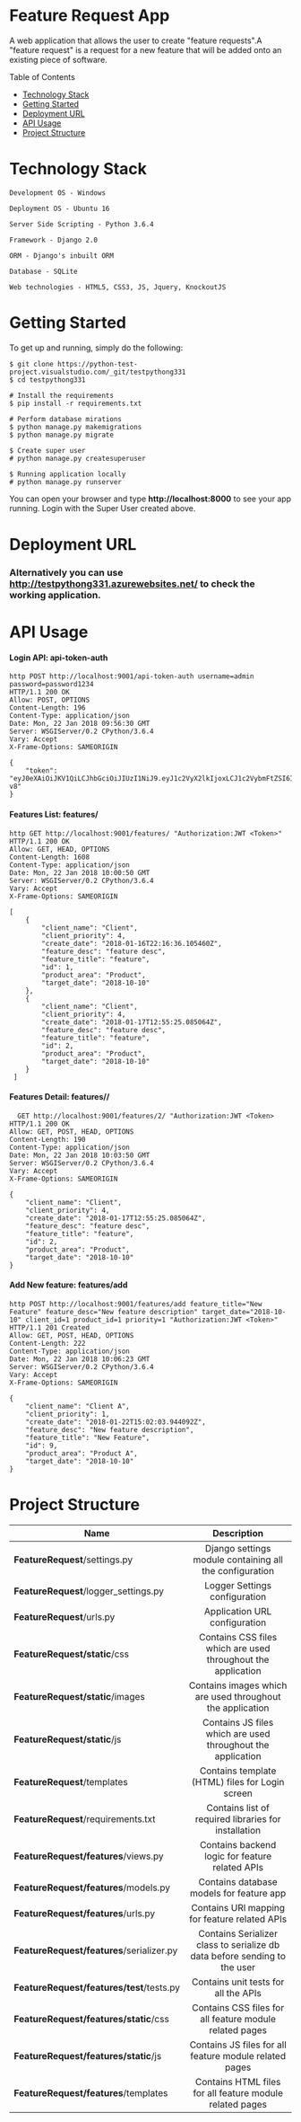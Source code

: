 # Feature Request App

A web application that allows the user to create "feature requests".A "feature request" is a request for a new feature that will be added onto an existing piece of software.

Table of Contents

- [Technology Stack](#technology-stack)
- [Getting Started](#getting-started)
- [Deployment URL](#deployment-url)
- [API Usage](#api-usage)
- [Project Structure](#project-structure)

# Technology Stack
```
Development OS - Windows

Deployment OS - Ubuntu 16

Server Side Scripting - Python 3.6.4

Framework - Django 2.0

ORM - Django's inbuilt ORM

Database - SQLite

Web technologies - HTML5, CSS3, JS, Jquery, KnockoutJS
```
# Getting Started
To get up and running, simply do the following:
   ```
  $ git clone https://python-test-project.visualstudio.com/_git/testpythong331
  $ cd testpythong331
  
  # Install the requirements
  $ pip install -r requirements.txt
  
  # Perform database mirations
  $ python manage.py makemigrations
  $ python manage.py migrate
  
  $ Create super user
  # python manage.py createsuperuser
  
  $ Running application locally
  # python manage.py runserver
  ```

You can open your browser and type **http://localhost:8000** to see your app running.
Login with the Super User created above.


# Deployment URL

### Alternatively you can use **http://testpythong331.azurewebsites.net/** to check the working application.

# API Usage

#### Login API: **api-token-auth**
```
http POST http://localhost:9001/api-token-auth username=admin password=password1234
HTTP/1.1 200 OK
Allow: POST, OPTIONS
Content-Length: 196
Content-Type: application/json
Date: Mon, 22 Jan 2018 09:56:30 GMT
Server: WSGIServer/0.2 CPython/3.6.4
Vary: Accept
X-Frame-Options: SAMEORIGIN

{
    "token": "eyJ0eXAiOiJKV1QiLCJhbGciOiJIUzI1NiJ9.eyJ1c2VyX2lkIjoxLCJ1c2VybmFtZSI6ImFkbWluIiwiZXhwIjoxNTE2NjE2MTkwLCJlbWFpbCI6ImFkbWluQGV4YW1wbGUuY29tIn0.47PmhWAhv6V5G4z3U2kJ1lyxKZbEwSg7R8ZZbeqd-v8"
}
```
#### Features List: **features/**
```
http GET http://localhost:9001/features/ "Authorization:JWT <Token>"
HTTP/1.1 200 OK
Allow: GET, HEAD, OPTIONS
Content-Length: 1608
Content-Type: application/json
Date: Mon, 22 Jan 2018 10:00:50 GMT
Server: WSGIServer/0.2 CPython/3.6.4
Vary: Accept
X-Frame-Options: SAMEORIGIN

[
    {
        "client_name": "Client",
        "client_priority": 4,
        "create_date": "2018-01-16T22:16:36.105460Z",
        "feature_desc": "feature desc",
        "feature_title": "feature",
        "id": 1,
        "product_area": "Product",
        "target_date": "2018-10-10"
    },
    {
        "client_name": "Client",
        "client_priority": 4,
        "create_date": "2018-01-17T12:55:25.085064Z",
        "feature_desc": "feature desc",
        "feature_title": "feature",
        "id": 2,
        "product_area": "Product",
        "target_date": "2018-10-10"
    }
 ]
```

#### Features Detail: **features/<feature id>/**
```
  GET http://localhost:9001/features/2/ "Authorization:JWT <Token>
HTTP/1.1 200 OK
Allow: GET, POST, HEAD, OPTIONS
Content-Length: 190
Content-Type: application/json
Date: Mon, 22 Jan 2018 10:03:50 GMT
Server: WSGIServer/0.2 CPython/3.6.4
Vary: Accept
X-Frame-Options: SAMEORIGIN

{
    "client_name": "Client",
    "client_priority": 4,
    "create_date": "2018-01-17T12:55:25.085064Z",
    "feature_desc": "feature desc",
    "feature_title": "feature",
    "id": 2,
    "product_area": "Product",
    "target_date": "2018-10-10"
}

```

#### Add New feature: **features/add**
```
http POST http://localhost:9001/features/add feature_title="New Feature" feature_desc="New feature description" target_date="2018-10-10" client_id=1 product_id=1 priority=1 "Authorization:JWT <Token>"
HTTP/1.1 201 Created
Allow: GET, POST, HEAD, OPTIONS
Content-Length: 222
Content-Type: application/json
Date: Mon, 22 Jan 2018 10:06:23 GMT
Server: WSGIServer/0.2 CPython/3.6.4
Vary: Accept
X-Frame-Options: SAMEORIGIN

{
    "client_name": "Client A",
    "client_priority": 1,
    "create_date": "2018-01-22T15:02:03.944092Z",
    "feature_desc": "New feature description",
    "feature_title": "New Feature",
    "id": 9,
    "product_area": "Product A",
    "target_date": "2018-10-10"
}
```  

# Project Structure

| Name                               | Description                                                 |
| ---------------------------------- |:-----------------------------------------------------------:|
| **FeatureRequest**/settings.py    | Django settings module containing all the configuration|
| **FeatureRequest**/logger_settings.py    | Logger Settings configuration|
| **FeatureRequest**/urls.py        | Application URL configuration|
| **FeatureRequest/static**/css     | Contains CSS files which are used throughout the application|
| **FeatureRequest/static**/images  | Contains images which are used throughout the application|
| **FeatureRequest/static**/js      | Contains JS files which are used throughout the application|
| **FeatureRequest**/templates      | Contains template (HTML) files for Login screen|
| **FeatureRequest**/requirements.txt      | Contains list of required libraries for installation|
| **FeatureRequest/features**/views.py     | Contains backend logic for feature related APIs|
| **FeatureRequest/features**/models.py    | Contains database models for feature app|
| **FeatureRequest/features**/urls.py      | Contains URl mapping for feature related APIs|
| **FeatureRequest/features**/serializer.py| Contains Serializer class to serialize db data before sending to the user| 
| **FeatureRequest/features/test**/tests.py| Contains unit tests for all the APIs|
| **FeatureRequest/features/static**/css   | Contains CSS files for all feature module related pages|
| **FeatureRequest/features/static**/js    | Contains JS files for all feature module related pages|
| **FeatureRequest/features**/templates   | Contains HTML files for all feature module related pages|